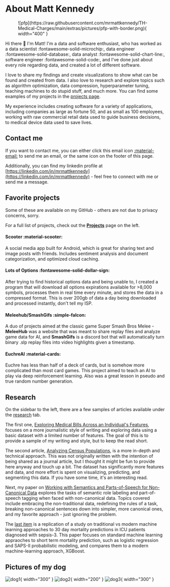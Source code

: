 # About Matt Kennedy

<!-- ![pfp](https://raw.githubusercontent.com/mrmattkennedy/TH-Medical-Charges/main/extras/pictures/pfp-with-border.png) -->
<figure markdown>
  ![pfp](https://raw.githubusercontent.com/mrmattkennedy/TH-Medical-Charges/main/extras/pictures/pfp-with-border.png){ width="400" }
</figure>

Hi there :wave: I'm Matt! I'm a data and software enthusiast, who has worked as a data scientist :fontawesome-solid-microchip:, data engineer :fontawesome-solid-database:, data analyst :fontawesome-solid-chart-line:, software engineer :fontawesome-solid-code:, and I've done just about every role regarding data, and created a lot of different software.

I love to share my findings and create visualizations to show what can be found and created from data. I also love to research and explore topics such as algorithm optimization, data compression, hyperparameter tuning, teaching machines to do stupid stuff, and much more. You can find some examples of my projects in the [projects page](website/projects).

My experience includes creating software for a variety of applications, including companies as large as fortune 50, and as small as 100 employees, working with raw commercial retail data used to guide business decisions, to medical device data used to save lives.

## Contact me
If you want to contact me, you can either click this email icon [:material-email:](mailto:mdkennedy03@gmail.com) to send me an email, or the same icon on the footer of this page.

Additionally, you can find my linkedin profile at [https://linkedin.com/in/mrmattkennedy](https://linkedin.com/in/mrmattkennedy) - feel free to connect with me or send me a message.

## Favorite projects
Some of these are available on my GitHub - others are not due to privacy concerns, sorry.

For a full list of projects, check out the **[Projects](website/projects)** page on the left.

#### Scooter :material-scooter:
A social media app built for Android, which is great for sharing text and image posts with friends. Includes sentiment analysis and document categorization, and optimized cloud caching.

#### Lots of Options :fontawesome-solid-dollar-sign:
After trying to find historical options data and being unable to, I created a program that will download all options expirations available for >8,000 symbols, processes them in real time every minute, and stores the data in a compressed format. This is over 200gb of data a day being downloaded and processed instantly, don't tell my ISP.

#### Meleehub/SmashGifs :simple-falcon:
A duo of projects aimed at the classic game Super Smash Bros Melee - **MeleeHub** was a website that was meant to share replay files and analyze game data for AI, and **SmashGifs** is a discord bot that will automatically turn binary .slp replay files into video highlights given a timestamp.

#### EuchreAI :material-cards:
Euchre has less than half of a deck of cards, but is somehow more complicated than most card games. This project aimed to teach an AI to play via deep reinforcement learning. Also was a great lesson in pseudo and true random number generation.

## Research

On the sidebar to the left, there are a few samples of articles available under the [research](research/insurance_charges.md) tab. 

The first one, [Exploring Medical Bills Across an Individual's Features](research/insurance_charges.md), focuses on a more journalistic style of writing and exploring data using a basic dataset with a limited number of features. The goal of this is to provide a sample of my writing and style, but to keep the read short.

The second article, [Analyzing Census Populations](research/census.ipynb), is a more in-depth and technical approach. This was not originally written with the intention of being shared as a journal article, but I thought it might be fun to provide here anyway and touch up a bit. The dataset has significantly more features and data, and more effort is spent on visualizing, predicting, and segmenting this data. If you have some time, it's an interesting read.

Next, my paper on [Working with Semantics and Parts-of-Speech for Non-Canonical Data](research/cs447.md) explores the tasks of semantic role labeling and part-of-speech tagging when faced with non-canonical data. Topics covered include embracing the non-traditional data, redefining the rules of a task, breaking non-canonical sentences down into simpler, more canonical ones, and my favorite approach - just ignoring the problem.

The [last item](research/dlh_study.ipynb) is a replication of a study on traditional vs modern machine learning approaches to 30 day mortality predictions in ICU patients diagnosed with sepsis-3. This paper focuses on standard machine learning appraoches to short term mortality prediction, such as logistic regression and SAPS-II probabilistic modeling, and compares them to a modern machine-learning approach, XGBoost.


## Pictures of my dog

![dog1](https://raw.githubusercontent.com/mrmattkennedy/TH-Medical-Charges/main/extras/pictures/dog1.png){ width="300" } ![dog2](https://raw.githubusercontent.com/mrmattkennedy/TH-Medical-Charges/main/extras/pictures/dog2.png){ width="200" } ![dog3](https://raw.githubusercontent.com/mrmattkennedy/TH-Medical-Charges/main/extras/pictures/dog3.png){ width="300" }
